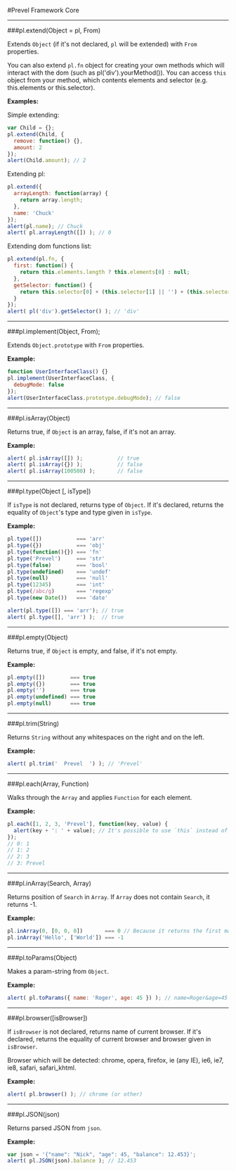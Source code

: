 #Prevel Framework Core

---

###pl.extend(Object = pl, From)

Extends `Object` (if it's not declared, `pl` will be extended) with `From` properties.

You can also extend `pl.fn` object for creating your own methods which 
will interact with the dom (such as pl('div').yourMethod()). 
You can access `this` object from your method, 
which contents elements and selector (e.g. this.elements or this.selector).

__Examples:__

Simple extending:

  ```javascript
  var Child = {};
  pl.extend(Child, {
    remove: function() {},
    amount: 2
  });
  alert(Child.amount); // 2
  ```
  
Extending pl:

  ```javascript
  pl.extend({
    arrayLength: function(array) {
      return array.length;
    },
    name: 'Chuck'
  });
  alert(pl.name); // Chuck
  alert( pl.arrayLength([]) ); // 0
  ```
  
Extending dom functions list:

  ```javascript
  pl.extend(pl.fn, {
    first: function() {
      return this.elements.length ? this.elements[0] : null;
    },
    getSelector: function() {
      return this.selector[0] + (this.selector[1] || '') + (this.selector[2] || '');
    }
  });
  alert( pl('div').getSelector() ); // 'div'
  ```

---

###pl.implement(Object, From);

Extends `Object.prototype` with `From` properties.

__Example:__

  ```javascript
  function UserInterfaceClass() {}
  pl.implement(UserInterfaceClass, {
    debugMode: false
  });
  alert(UserInterfaceClass.prototype.debugMode); // false
  ```

---

###pl.isArray(Object)

Returns true, if `Object` is an array, false, if it's not an array.

__Example:__

  ```javascript
  alert( pl.isArray([]) );           // true
  alert( pl.isArray({}) );           // false
  alert( pl.isArray(100500) );       // false
  ```
  
---

###pl.type(Object [, isType])

If `isType` is not declared, returns type of `Object`. 
If it's declared, returns the equality of `Object`'s type and type given in `isType`.

__Example:__

  ```javascript
  pl.type([])           === 'arr'
  pl.type({})           === 'obj'
  pl.type(function(){}) === 'fn'
  pl.type('Prevel')     === 'str'
  pl.type(false)        === 'bool'
  pl.type(undefined)    === 'undef'
  pl.type(null)         === 'null'
  pl.type(12345)        === 'int'
  pl.type(/abc/g)       === 'regexp'
  pl.type(new Date())   === 'date'
  
  alert(pl.type([]) === 'arr'); // true
  alert( pl.type([], 'arr') );  // true
  ```
  
---

###pl.empty(Object)

Returns true, if `Object` is empty, and false, if it's not empty.

__Example:__

  ```javascript
  pl.empty([])        === true
  pl.empty({})        === true
  pl.empty('')        === true
  pl.empty(undefined) === true
  pl.empty(null)      === true
  ```
  
---

###pl.trim(String)

Returns `String` without any whitespaces on the right and on the left.

__Example:__

  ```javascript
  alert( pl.trim('  Prevel  ') ); // 'Prevel'
  ```

---

###pl.each(Array, Function)

Walks through the `Array` and applies `Function` for each element.

__Example:__

  ```javascript
  pl.each([1, 2, 3, 'Prevel'], function(key, value) {
    alert(key + ': ' + value); // It's possible to use `this` instead of value (they are equal)
  });
  // 0: 1
  // 1: 2
  // 2: 3
  // 3: Prevel
  ```
  
---

###pl.inArray(Search, Array)

Returns position of `Search` in `Array`. If `Array` does not contain `Search`, it returns -1.

__Example:__

  ```javascript
  pl.inArray(0, [0, 0, 0])       === 0 // Because it returns the first match
  pl.inArray('Hello', ['World']) === -1
  ```
  
---

###pl.toParams(Object)

Makes a param-string from `Object`.

__Example:__

  ```javascript
  alert( pl.toParams({ name: 'Roger', age: 45 }) ); // name=Roger&age=45
  ```
  
---

###pl.browser([isBrowser])

If `isBrowser` is not declared, returns name of current browser. If it's declared, returns the equality of 
current browser and browser given in `isBrowser`.

Browser which will be detected: chrome, opera, firefox, ie (any IE), ie6, ie7, ie8, safari, safari_khtml.

__Example:__

  ```javascript
  alert( pl.browser() ); // chrome (or other)
  ```
  
---

###pl.JSON(json)

Returns parsed JSON from `json`.

__Example:__

  ```javascript
  var json = '{"name": "Nick", "age": 45, "balance": 12.453}';
  alert( pl.JSON(json).balance ); // 12.453
  ```